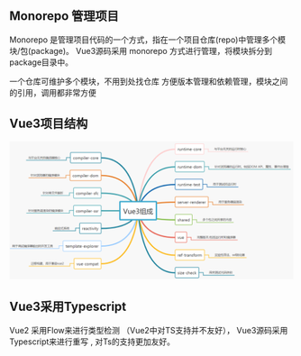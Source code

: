 ## Monorepo 管理项目
Monorepo 是管理项目代码的一个方式，指在一个项目仓库(repo)中管理多个模块/包(package)。 Vue3源码采用 monorepo 方式进行管理，将模块拆分到package目录中。

一个仓库可维护多个模块，不用到处找仓库
方便版本管理和依赖管理，模块之间的引用，调用都非常方便
## Vue3项目结构
![xxx](../assets/images/introduce.bc2c2816.png)

## Vue3采用Typescript
Vue2 采用Flow来进行类型检测 （Vue2中对TS支持并不友好）， Vue3源码采用Typescript来进行重写 , 对Ts的支持更加友好。